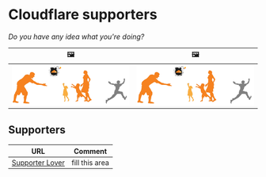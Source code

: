 # Cloudflare supporters


_Do you have any idea what you're doing?_

| 🖼 | 🖼 |
| --- | --- |
| ![](../image/runbeforeitstoolate.jpg) | ![](../image/runbeforeitstoolate.jpg) |


## Supporters

[//]: # (do not edit this line; cflovers)

| URL | Comment |
| --- | --- |
| [Supporter Lover](who.was) | fill this area |


